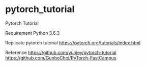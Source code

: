 # pytorch_tutorial

Pytorch Tutorial

Requirement
Python 3.6.3

Replicate pytorch tutorial
https://pytorch.org/tutorials/index.html

Reference
https://github.com/yunjey/pytorch-tutorial
https://github.com/GunhoChoi/PyTorch-FastCampus
